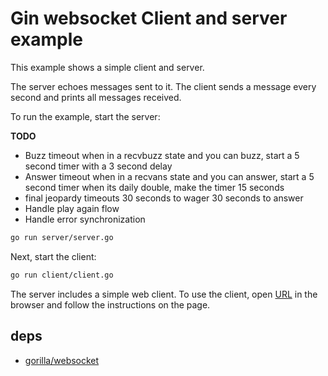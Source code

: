 # Gin websocket Client and server example

This example shows a simple client and server.

The server echoes messages sent to it. The client sends a message every second and prints all messages received.

To run the example, start the server:

**TODO**
 * Buzz timeout
    when in a recvbuzz state and you can buzz, start a 5 second timer with a 3 second delay
 * Answer timeout
    when in a recvans state and you can answer, start a 5 second timer 
    when its daily double, make the timer 15 seconds
 * final jeopardy timeouts 
    30 seconds to wager 
    30 seconds to answer
 * Handle play again flow
 * Handle error synchronization

```bash
go run server/server.go
```

Next, start the client:

```bash
go run client/client.go
```

The server includes a simple web client. To use the client, open [URL](http://127.0.0.1:8080) in the browser and follow the instructions on the page.

## deps

- [gorilla/websocket](https://github.com/gorilla/websocket)
